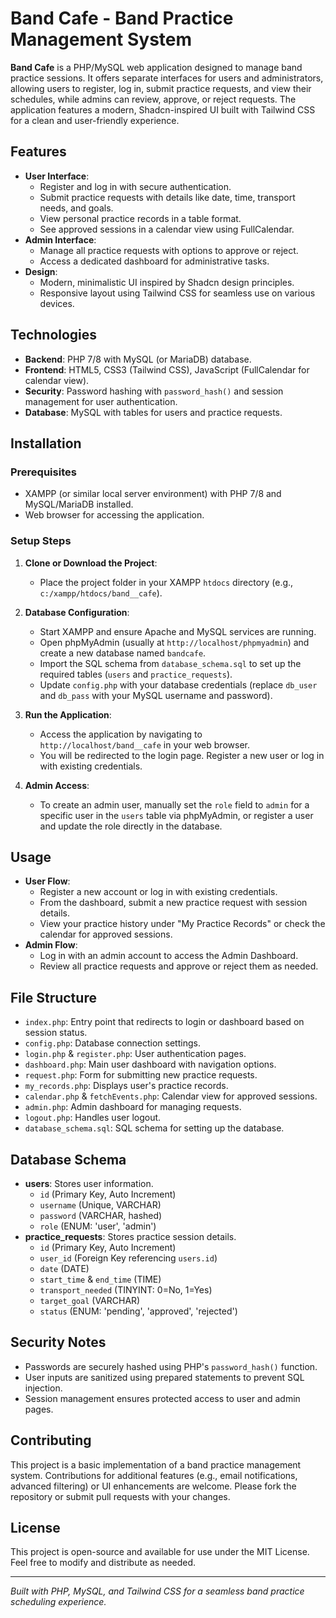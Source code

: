# Band Cafe - Band Practice Management System

**Band Cafe** is a PHP/MySQL web application designed to manage band practice sessions. It offers separate interfaces for users and administrators, allowing users to register, log in, submit practice requests, and view their schedules, while admins can review, approve, or reject requests. The application features a modern, Shadcn-inspired UI built with Tailwind CSS for a clean and user-friendly experience.

## Features

- **User Interface**:
  - Register and log in with secure authentication.
  - Submit practice requests with details like date, time, transport needs, and goals.
  - View personal practice records in a table format.
  - See approved sessions in a calendar view using FullCalendar.
- **Admin Interface**:
  - Manage all practice requests with options to approve or reject.
  - Access a dedicated dashboard for administrative tasks.
- **Design**:
  - Modern, minimalistic UI inspired by Shadcn design principles.
  - Responsive layout using Tailwind CSS for seamless use on various devices.

## Technologies

- **Backend**: PHP 7/8 with MySQL (or MariaDB) database.
- **Frontend**: HTML5, CSS3 (Tailwind CSS), JavaScript (FullCalendar for calendar view).
- **Security**: Password hashing with `password_hash()` and session management for user authentication.
- **Database**: MySQL with tables for users and practice requests.

## Installation

### Prerequisites
- XAMPP (or similar local server environment) with PHP 7/8 and MySQL/MariaDB installed.
- Web browser for accessing the application.

### Setup Steps
1. **Clone or Download the Project**:
   - Place the project folder in your XAMPP `htdocs` directory (e.g., `c:/xampp/htdocs/band__cafe`).

2. **Database Configuration**:
   - Start XAMPP and ensure Apache and MySQL services are running.
   - Open phpMyAdmin (usually at `http://localhost/phpmyadmin`) and create a new database named `bandcafe`.
   - Import the SQL schema from `database_schema.sql` to set up the required tables (`users` and `practice_requests`).
   - Update `config.php` with your database credentials (replace `db_user` and `db_pass` with your MySQL username and password).

3. **Run the Application**:
   - Access the application by navigating to `http://localhost/band__cafe` in your web browser.
   - You will be redirected to the login page. Register a new user or log in with existing credentials.

4. **Admin Access**:
   - To create an admin user, manually set the `role` field to `admin` for a specific user in the `users` table via phpMyAdmin, or register a user and update the role directly in the database.

## Usage

- **User Flow**:
  - Register a new account or log in with existing credentials.
  - From the dashboard, submit a new practice request with session details.
  - View your practice history under "My Practice Records" or check the calendar for approved sessions.
- **Admin Flow**:
  - Log in with an admin account to access the Admin Dashboard.
  - Review all practice requests and approve or reject them as needed.

## File Structure

- `index.php`: Entry point that redirects to login or dashboard based on session status.
- `config.php`: Database connection settings.
- `login.php` & `register.php`: User authentication pages.
- `dashboard.php`: Main user dashboard with navigation options.
- `request.php`: Form for submitting new practice requests.
- `my_records.php`: Displays user's practice records.
- `calendar.php` & `fetchEvents.php`: Calendar view for approved sessions.
- `admin.php`: Admin dashboard for managing requests.
- `logout.php`: Handles user logout.
- `database_schema.sql`: SQL schema for setting up the database.

## Database Schema

- **users**: Stores user information.
  - `id` (Primary Key, Auto Increment)
  - `username` (Unique, VARCHAR)
  - `password` (VARCHAR, hashed)
  - `role` (ENUM: 'user', 'admin')
- **practice_requests**: Stores practice session details.
  - `id` (Primary Key, Auto Increment)
  - `user_id` (Foreign Key referencing `users.id`)
  - `date` (DATE)
  - `start_time` & `end_time` (TIME)
  - `transport_needed` (TINYINT: 0=No, 1=Yes)
  - `target_goal` (VARCHAR)
  - `status` (ENUM: 'pending', 'approved', 'rejected')

## Security Notes

- Passwords are securely hashed using PHP's `password_hash()` function.
- User inputs are sanitized using prepared statements to prevent SQL injection.
- Session management ensures protected access to user and admin pages.

## Contributing

This project is a basic implementation of a band practice management system. Contributions for additional features (e.g., email notifications, advanced filtering) or UI enhancements are welcome. Please fork the repository or submit pull requests with your changes.

## License

This project is open-source and available for use under the MIT License. Feel free to modify and distribute as needed.

---

*Built with PHP, MySQL, and Tailwind CSS for a seamless band practice scheduling experience.*
